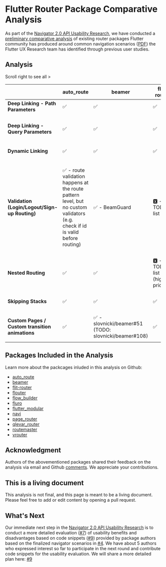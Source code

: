 # Flutter Router Package Comparative Analysis  
As part of the [Navigator 2.0 API Usability Research](https://github.com/flutter/uxr/wiki/Navigator-2.0-API-Usability-Research), we have conducted a [preliminary comparative analysis](https://github.com/flutter/uxr/issues/13) of existing router packages Flutter community has produced around common navigation scenarios ([PDF](https://github.com/flutter/uxr/blob/master/nav2-usability/storyboards/%5BPublic%5D%20Flutter%20Navigator%20Scenarios%20Storyboards%20v2.pdf)) the Flutter UX Research team has identified through previous user studies.  
  
## Analysis  
Scroll right to see all >

  | auto_route | beamer | flit-router | flouter | flow_builder | fluro | flutter_modular | page_router | qlevar_router | routemaster | vrouter 
-- | -- | -- | -- | -- | -- | -- | -- | -- | -- | -- | --
**Deep Linking - Path Parameters** | ✅ | ✅ | ✅ | ✅ | 🆇 - in TODO list  | ✅ | ✅ | ✅ | ✅ | ✅ | ✅ 
  | | | | | | | | | | | | [code snippets](https://github.com/lulupointu/vrouter_navigator_scenarios/blob/main/lib/path_parameters.dart)
**Deep Linking - Query Parameters** | ✅ | ✅ | ✅ | ✅ | 🆇 | ✅ | ✅ | 🆇 - in TODO list | ✅ | ✅ | ✅ 
  | | | | | | | | | | | | [code snippets](https://github.com/lulupointu/vrouter_navigator_scenarios/blob/main/lib/query_parameters.dart)
**Dynamic Linking** | ✅ | ✅ | ✅ | ✅ | 🆇 - in TODO list  | ✅ | ✅ | ✅ | ✅ | ✅ | ✅ 
  | | | | | | | | | | | | [code snippets](https://github.com/lulupointu/vrouter_navigator_scenarios/blob/main/lib/dynamic_linking.dart)
**Validation (Login/Logout/Sign-up Routing)** | ✅ - route validation happens at the route pattern level, but no custom validators (e.g. check if id is valid before routing) | ✅ - BeamGuard | 🆇 - in TODO list | 🆇 | ✅ | 🆇 - in TODO list | ✅ | ✅ - no way to specify "default" route when validation fails (e.g. go to login/ screen if user is logged out) | ✅ | ✅ | ✅- VNavigationGuard 
  | | | | | | | | | | | | [code snippets](https://github.com/lulupointu/vrouter_navigator_scenarios/blob/main/lib/login_logout.dart)
**Nested Routing** | ✅ | ✅ | 🆇 - in TODO list (highest priority) | 🆇 - in TODO list | ✅ | 🆇 - in TODO list | ✅ | 🆇 | ✅ | ✅ | ✅ 
  | | | | | | | | | | | | [code snippets](https://github.com/lulupointu/vrouter_navigator_scenarios/blob/main/lib/nested_routing.dart)
**Skipping Stacks** | ✅ | ✅ | ✅ | ✅ | ✅ | 🆇 | 🆇 | ✅ | ✅ | ✅ | ✅ 
  | | | | | | | | | | | |[code snippets](https://github.com/lulupointu/vrouter_navigator_scenarios/blob/main/lib/skipping_stacks.dart)
**Custom Pages / Custom transition animations** | ✅ | ✅ - slovnicki/beamer#51 (TODO: slovnicki/beamer#108) | ✅ | ✅ | ✅ | ✅ | ✅ | ✅ | ✅ | ✅ | ✅
  | | | | | | | | | | |

## Packages Included in the Analysis  
Learn more about the packcages inluded in this analysis on Github:  
  
- [auto_route](https://github.com/Milad-Akarie/auto_route_library)
- [beamer](https://github.com/slovnicki/beamer)
- [flit-router](https://github.com/polyflection/flit_router)
- [flouter](https://github.com/Kleak/flouter)
- [flow_builder](https://github.com/felangel/flow_builder)
- [fluro](https://github.com/lukepighetti/fluro)
- [flutter_modular](https://github.com/Flutterando/modular)
- [navi](https://github.com/zenonine/navi)
- [page_router](https://github.com/johnpryan/page_router)
- [qlevar_router](https://github.com/SchabanBo/qlevar_router)
- [routemaster](https://github.com/tomgilder/routemaster)
- [vrouter](https://github.com/lulupointu/vrouter)
 
## Acknowledgment  
Authors of the abovementioned packages shared their feedback on the analysis via email and Github [comments](https://github.com/flutter/uxr/issues/13). We appreciate your contributions.  
  
## This is a living document
This analysis is not final, and this page is meant to be a living document. Please feel free to add or edit content by opening a pull request.  
  
## What's Next  
Our immediate next step in the [Navigator 2.0 API Usability Research](https://github.com/flutter/uxr/wiki/Navigator-2.0-API-Usability-Research) is to conduct a more detailed evaluation ([#7](https://github.com/flutter/uxr/issues/7)) of usability benefits and disadvantages based on code snippets ([#9](https://github.com/flutter/uxr/issues/9)) provided by package authors based on the finalized navigator scenarios in [#4](https://github.com/flutter/uxr/issues/4). We have about 5 authors who expressed interest so far to participate in the next round and contribute code snippets for the usability evaluation. We will share a more detailed plan here: [#9](https://github.com/flutter/uxr/issues/9)
